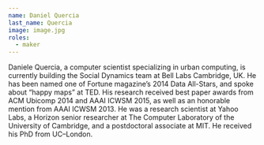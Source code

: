 ```yaml
---
name: Daniel Quercia
last_name: Quercia
image: image.jpg
roles:
  - maker
---
```

Daniele Quercia, a computer scientist specializing in urban computing, is currently building the Social Dynamics team at Bell Labs Cambridge, UK. He has been named one of Fortune magazine’s 2014 Data All-Stars, and spoke about “happy maps” at TED. His research received best paper awards from ACM Ubicomp 2014 and AAAI ICWSM 2015, as well as an honorable mention from AAAI ICWSM 2013. He was a research scientist at Yahoo Labs, a Horizon senior researcher at The Computer Laboratory of the University of Cambridge, and a postdoctoral associate at MIT. He received his PhD from UC–London.
